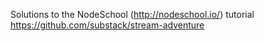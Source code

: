 Solutions to the NodeSchool (http://nodeschool.io/) tutorial https://github.com/substack/stream-adventure
